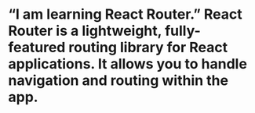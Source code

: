 # “I am learning React Router.” React Router is a lightweight, fully-featured routing library for React applications. It allows you to handle navigation and routing within the app.
